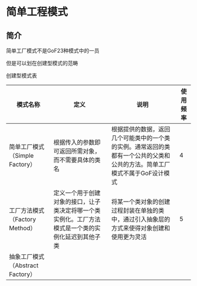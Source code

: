# 简单工程模式

## 简介

简单工厂模式不是GoF23种模式中的一员

但是可以划在创建型模式的范畴

创建型模式表

模式名称|定义|说明|使用频率
---|---|---|---
简单工厂模式（Simple Factory）|根据传入的参数即可返回所需对象，而不需要具体的类名|根据提供的数据，返回几个可能类中的一个类的实例。通常返回的类都有一个公共的父类和公共的方法。简单工厂模式不属于GoF设计模式|4
工厂方法模式（Factory Method）|定义一个用于创建对象的接口，让子类决定将哪一个类实例化。工厂方法模式是一个类的实例化延迟到其他子类|将某一个类对象的创建过程封装在单独的类中，通过引入抽象层的方式来使得对象创建和使用更为灵活|5
抽象工厂模式（Abstract Factory）|